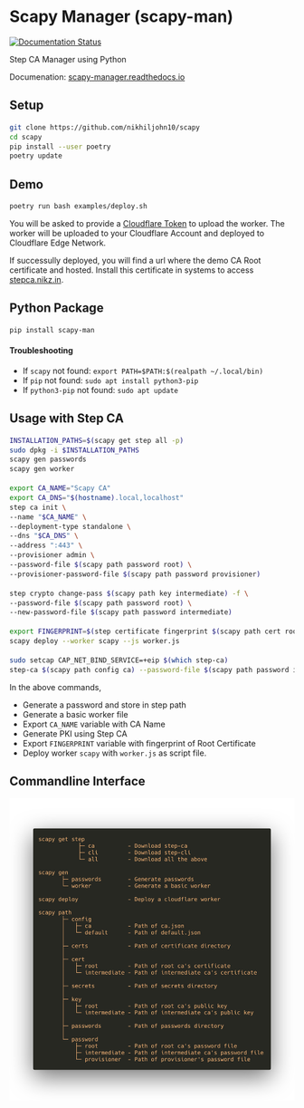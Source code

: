 # Scapy Manager (scapy-man)

[![Documentation Status](https://readthedocs.org/projects/scapy-manager/badge/?version=latest)](https://scapy-manager.readthedocs.io/en/latest/?badge=latest)

Step CA Manager using Python

Documenation: [scapy-manager.readthedocs.io](https://scapy-manager.readthedocs.io)

## Setup

```bash
git clone https://github.com/nikhiljohn10/scapy
cd scapy
pip install --user poetry
poetry update
```

## Demo

```bash
poetry run bash examples/deploy.sh
```

You will be asked to provide a [Cloudflare Token](https://developers.cloudflare.com/api/tokens/create) to upload the worker. The worker will be uploaded to your Cloudflare Account and deployed to Cloudflare Edge Network.

If successully deployed, you will find a url where the demo CA Root certificate and hosted. Install this certificate in systems to access [stepca.nikz.in](https://stepca.nikz.in).

## Python Package

```bash
pip install scapy-man
```

#### Troubleshooting

 - If `scapy` not found: `export PATH=$PATH:$(realpath ~/.local/bin)`
 - If `pip` not found: `sudo apt install python3-pip`
 - If `python3-pip` not found: `sudo apt update`

## Usage with Step CA

```bash
INSTALLATION_PATHS=$(scapy get step all -p)
sudo dpkg -i $INSTALLATION_PATHS
scapy gen passwords
scapy gen worker

export CA_NAME="Scapy CA"
export CA_DNS="$(hostname).local,localhost"
step ca init \
--name "$CA_NAME" \
--deployment-type standalone \
--dns "$CA_DNS" \
--address ":443" \
--provisioner admin \
--password-file $(scapy path password root) \
--provisioner-password-file $(scapy path password provisioner)

step crypto change-pass $(scapy path key intermediate) -f \
--password-file $(scapy path password root) \
--new-password-file $(scapy path password intermediate)

export FINGERPRINT=$(step certificate fingerprint $(scapy path cert root))
scapy deploy --worker scapy --js worker.js

sudo setcap CAP_NET_BIND_SERVICE=+eip $(which step-ca)
step-ca $(scapy path config ca) --password-file $(scapy path password intermediate)
```

In the above commands,
 - Generate a password and store in step path
 - Generate a basic worker file
 - Export `CA_NAME` variable with CA Name
 - Generate PKI using Step CA
 - Export `FINGERPRINT` variable with fingerprint of Root Certificate
 - Deploy worker `scapy` with `worker.js` as script file.

## Commandline Interface

![Scapy CLI](https://raw.githubusercontent.com/nikhiljohn10/scapy/main/docs/_static/scapy-commands.png)
